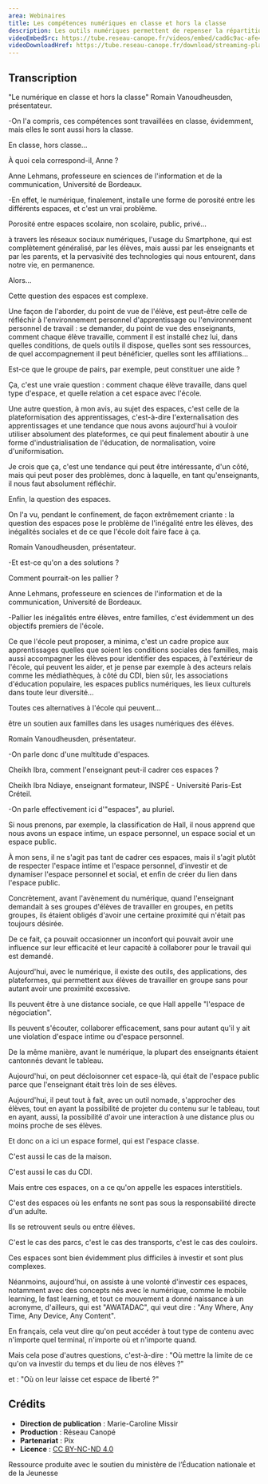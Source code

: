 ```yaml
---
area: Webinaires
title: Les compétences numériques en classe et hors la classe
description: Les outils numériques permettent de repenser la répartition entre les activités menées dans la salle de classe, à la maison ou encore au CDI. Comment bien utiliser les potentialités de l'ENT ? Quels outils pour compléter ? Comment accompagner les élèves pour les rendre autonomes ? Rencontre réunissant Franck Amadieu, enseignant chercheur en ergonomie et psychologie cognitive, Anne Lehmans, professeure en sciences de l’information et de la communication, et Cheikh Ibra Ndiaye, enseignant formateur en didactique des langues et en numérique éducatif, doctorant en sciences de l’éducation.
videoEmbedSrc: https://tube.reseau-canope.fr/videos/embed/cad6c9ac-afe4-4383-8dd5-49a83f8b5d44
videoDownloadHref: https://tube.reseau-canope.fr/download/streaming-playlists/hls/videos/cad6c9ac-afe4-4383-8dd5-49a83f8b5d44-1080-fragmented.mp4
---
```


## Transcription

"Le numérique en classe et hors la classe" Romain Vanoudheusden, présentateur.

\-On l'a compris, ces compétences sont travaillées en classe, évidemment, mais elles le sont aussi hors la classe.

En classe, hors classe...

À quoi cela correspond-il, Anne ?

Anne Lehmans, professeure en sciences de l'information et de la communication, Université de Bordeaux.

\-En effet, le numérique, finalement, installe une forme de porosité entre les différents espaces, et c'est un vrai problème.

Porosité entre espaces scolaire, non scolaire, public, privé...

à travers les réseaux sociaux numériques, l'usage du Smartphone, qui est complètement généralisé, par les élèves, mais aussi par les enseignants et par les parents, et la pervasivité des technologies qui nous entourent, dans notre vie, en permanence.

Alors...

Cette question des espaces est complexe.

Une façon de l'aborder, du point de vue de l'élève, est peut-être celle de réfléchir à l'environnement personnel d'apprentissage ou l'environnement personnel de travail : se demander, du point de vue des enseignants, comment chaque élève travaille, comment il est installé chez lui, dans quelles conditions, de quels outils il dispose, quelles sont ses ressources, de quel accompagnement il peut bénéficier, quelles sont les affiliations...

Est-ce que le groupe de pairs, par exemple, peut constituer une aide ?

Ça, c'est une vraie question : comment chaque élève travaille, dans quel type d'espace, et quelle relation a cet espace avec l'école.

Une autre question, à mon avis, au sujet des espaces, c'est celle de la plateformisation des apprentissages, c'est-à-dire l'externalisation des apprentissages et une tendance que nous avons aujourd'hui à vouloir utiliser absolument des plateformes, ce qui peut finalement aboutir à une forme d'industrialisation de l'éducation, de normalisation, voire d'uniformisation.

Je crois que ça, c'est une tendance qui peut être intéressante, d'un côté, mais qui peut poser des problèmes, donc à laquelle, en tant qu'enseignants, il nous faut absolument réfléchir.

Enfin, la question des espaces.

On l'a vu, pendant le confinement, de façon extrêmement criante : la question des espaces pose le problème de l'inégalité entre les élèves, des inégalités sociales et de ce que l'école doit faire face à ça.

Romain Vanoudheusden, présentateur.

\-Et est-ce qu'on a des solutions ?

Comment pourrait-on les pallier ?

Anne Lehmans, professeure en sciences de l'information et de la communication, Université de Bordeaux.

\-Pallier les inégalités entre élèves, entre familles, c'est évidemment un des objectifs premiers de l'école.

Ce que l'école peut proposer, a minima, c'est un cadre propice aux apprentissages quelles que soient les conditions sociales des familles, mais aussi accompagner les élèves pour identifier des espaces, à l'extérieur de l'école, qui peuvent les aider, et je pense par exemple à des acteurs relais comme les médiathèques, à côté du CDI, bien sûr, les associations d'éducation populaire, les espaces publics numériques, les lieux culturels dans toute leur diversité...

Toutes ces alternatives à l'école qui peuvent...

être un soutien aux familles dans les usages numériques des élèves.

Romain Vanoudheusden, présentateur.

\-On parle donc d'une multitude d'espaces.

Cheikh Ibra, comment l'enseignant peut-il cadrer ces espaces ?

Cheikh Ibra Ndiaye, enseignant formateur, INSPÉ - Université Paris-Est Créteil.

\-On parle effectivement ici d'"espaces", au pluriel.

Si nous prenons, par exemple, la classification de Hall, il nous apprend que nous avons un espace intime, un espace personnel, un espace social et un espace public.

À mon sens, il ne s'agit pas tant de cadrer ces espaces, mais il s'agit plutôt de respecter l'espace intime et l'espace personnel, d'investir et de dynamiser l'espace personnel et social, et enfin de créer du lien dans l'espace public.

Concrètement, avant l'avènement du numérique, quand l'enseignant demandait à ses groupes d'élèves de travailler en groupes, en petits groupes, ils étaient obligés d'avoir une certaine proximité qui n'était pas toujours désirée.

De ce fait, ça pouvait occasionner un inconfort qui pouvait avoir une influence sur leur efficacité et leur capacité à collaborer pour le travail qui est demandé.

Aujourd'hui, avec le numérique, il existe des outils, des applications, des plateformes, qui permettent aux élèves de travailler en groupe sans pour autant avoir une proximité excessive.

Ils peuvent être à une distance sociale, ce que Hall appelle "l'espace de négociation".

Ils peuvent s'écouter, collaborer efficacement, sans pour autant qu'il y ait une violation d'espace intime ou d'espace personnel.

De la même manière, avant le numérique, la plupart des enseignants étaient cantonnés devant le tableau.

Aujourd'hui, on peut décloisonner cet espace-là, qui était de l'espace public parce que l'enseignant était très loin de ses élèves.

Aujourd'hui, il peut tout à fait, avec un outil nomade, s'approcher des élèves, tout en ayant la possibilité de projeter du contenu sur le tableau, tout en ayant, aussi, la possibilité d'avoir une interaction à une distance plus ou moins proche de ses élèves.

Et donc on a ici un espace formel, qui est l'espace classe.

C'est aussi le cas de la maison.

C'est aussi le cas du CDI.

Mais entre ces espaces, on a ce qu'on appelle les espaces interstitiels.

C'est des espaces où les enfants ne sont pas sous la responsabilité directe d'un adulte.

Ils se retrouvent seuls ou entre élèves.

C'est le cas des parcs, c'est le cas des transports, c'est le cas des couloirs.

Ces espaces sont bien évidemment plus difficiles à investir et sont plus complexes.

Néanmoins, aujourd'hui, on assiste à une volonté d'investir ces espaces, notamment avec des concepts nés avec le numérique, comme le mobile learning, le fast learning, et tout ce mouvement a donné naissance à un acronyme, d'ailleurs, qui est "AWATADAC", qui veut dire : "Any Where, Any Time, Any Device, Any Content".

En français, cela veut dire qu'on peut accéder à tout type de contenu avec n'importe quel terminal, n'importe où et n'importe quand.

Mais cela pose d'autres questions, c'est-à-dire : "Où mettre la limite de ce qu'on va investir du temps et du lieu de nos élèves ?"

et : "Où on leur laisse cet espace de liberté ?"

## Crédits

- **Direction de publication** : Marie-Caroline Missir
- **Production** : Réseau Canopé
- **Partenariat** : Pix
- **Licence** : [CC BY-NC-ND 4.0](https://creativecommons.org/licenses/by-nc-nd/4.0/deed.fr)

Ressource produite avec le soutien du ministère de l’Éducation nationale et de la Jeunesse
